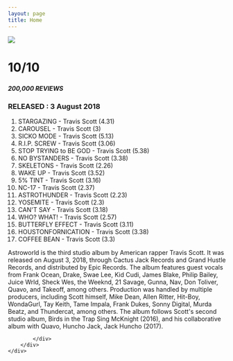 ```yaml
---
layout: page
title: Home
---
```


<div class="homepage">
    <div class="page-width">
        <div class="row">
            <div class="width-50">
                <div class="row">
                    <div class="album-image album-image-sm width-50">
                        <img src="/soundsphere/images/astroworld.png">
                    </div>
                    <div class="width-50">
                        <h1>10/10</h1>
                        <h3>
                            <i class="fa-solid fa-star"></i>
                            <i class="fa-solid fa-star"></i>
                            <i class="fa-solid fa-star"></i>
                            <i class="fa-solid fa-star"></i>
                            <i class="fa-solid fa-star"></i>
                        </h3>
                        <h5>
                            200,000 REVIEWS
                        </h5>
                    </div>
                </div>
                <div class="width-100 page-section">
                    <h3>RELEASED : 3 August 2018</h3>
                    <div class="tracklist">
                        <ol>
                            <li>STARGAZING - Travis Scott (4.31)</li>
                            <li>CAROUSEL - Travis Scott (3)</li>
                            <li>SICKO MODE - Travis Scott (5.13)</li>
                            <li>R.I.P. SCREW - Travis Scott (3.06)</li>
                            <li>STOP TRYING to BE GOD - Travis Scott (5.38)</li>
                            <li>NO BYSTANDERS - Travis Scott (3.38)</li>
                            <li>SKELETONS - Travis Scott (2.26)</li>
                            <li>WAKE UP - Travis Scott (3.52)</li>
                            <li>5% TINT - Travis Scott (3.16)</li>
                            <li>NC-17 - Travis Scott (2.37)</li>
                            <li>ASTROTHUNDER - Travis Scott (2.23)</li>
                            <li>YOSEMITE - Travis Scott (2.3)</li>
                            <li>CAN'T SAY - Travis Scott (3.18)</li>
                            <li>WHO? WHAT! - Travis Scott (2.57)</li>
                            <li>BUTTERFLY EFFECT - Travis Scott (3.11)</li>
                            <li>HOUSTONFORNICATION - Travis Scott (3.38)</li>
                            <li>COFFEE BEAN - Travis Scott (3.3)</li>
                        </ol>
                    </div>
                </div>
                <p>
                    Astroworld is the third studio album by American rapper Travis Scott. It was released on August 3, 2018, through Cactus Jack Records and Grand Hustle Records, and distributed by Epic Records. The album features guest vocals from Frank Ocean, Drake, Swae Lee, Kid Cudi, James Blake, Philip Bailey, Juice Wrld, Sheck Wes, the Weeknd, 21 Savage, Gunna, Nav, Don Toliver, Quavo, and Takeoff, among others. Production was handled by multiple producers, including Scott himself, Mike Dean, Allen Ritter, Hit-Boy, WondaGurl, Tay Keith, Tame Impala, Frank Dukes, Sonny Digital, Murda Beatz, and Thundercat, among others. The album follows Scott's second studio album, Birds in the Trap Sing McKnight (2016), and his collaborative album with Quavo, Huncho Jack, Jack Huncho (2017).
                </p>
            </div>
            <div class="width-50">
                
            </div>
        </div>
    </div>
</div>

